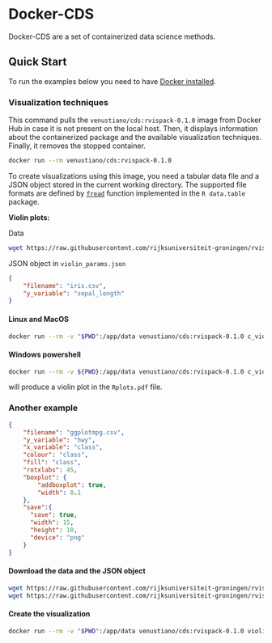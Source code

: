 # Docker-CDS
Docker-CDS are a set of containerized data science methods.

## Quick Start

To run the examples below you need to have [Docker
installed](https://docs.docker.com/get-docker/).

### Visualization techniques

This command pulls the `venustiano/cds:rvispack-0.1.0` image from
Docker Hub in case it is not present on the local host. Then, it
displays information about the containerized package and the available
visualization techniques. Finally, it removes the stopped container.

```bash
docker run --rm venustiano/cds:rvispack-0.1.0
```

To create visualizations using this image, you need a tabular data
file and a JSON object stored in the current working directory. The
supported file formats are defined by
[`fread`](https://rdrr.io/cran/data.table/man/fread.html) function
implemented in the `R data.table` package.

**Violin plots:**

Data

```bash
wget https://raw.githubusercontent.com/rijksuniversiteit-groningen/rvispack/master/tests/testthat/data/iris.csv
```

JSON object in `violin_params.json`

```json
{
	"filename": "iris.csv",
	"y_variable": "sepal_length"
}
```


#### Linux and MacOS

```bash
docker run --rm -v "$PWD":/app/data venustiano/cds:rvispack-0.1.0 c_violin violin_params.json
```

#### Windows powershell
```bash
docker run --rm -v ${PWD}:/app/data venustiano/cds:rvispack-0.1.0 c_violin violin_params.json
```

will produce a violin plot in the `Rplots.pdf` file.


### Another example

```json
{
    "filename": "ggplotmpg.csv",
    "y_variable": "hwy",
    "x_variable": "class",
    "colour": "class",
    "fill": "class",
    "rotxlabs": 45,
    "boxplot": {
		"addboxplot": true,
	    "width": 0.1
    },
	"save":{
	  "save": true,
	  "width": 15,
	  "height": 10,
	  "device": "png"
	}
}
```

#### Download the data and the JSON object

```bash
wget https://raw.githubusercontent.com/rijksuniversiteit-groningen/rvispack/master/tests/testthat/data/ggplotmpg.csv
wget https://raw.githubusercontent.com/rijksuniversiteit-groningen/rvispack/master/tests/testthat/params/mpg_params.json
```

#### Create the visualization

```bash
docker run --rm -v "$PWD":/app/data venustiano/cds:rvispack-0.1.0 violin mpg_params.json

```

